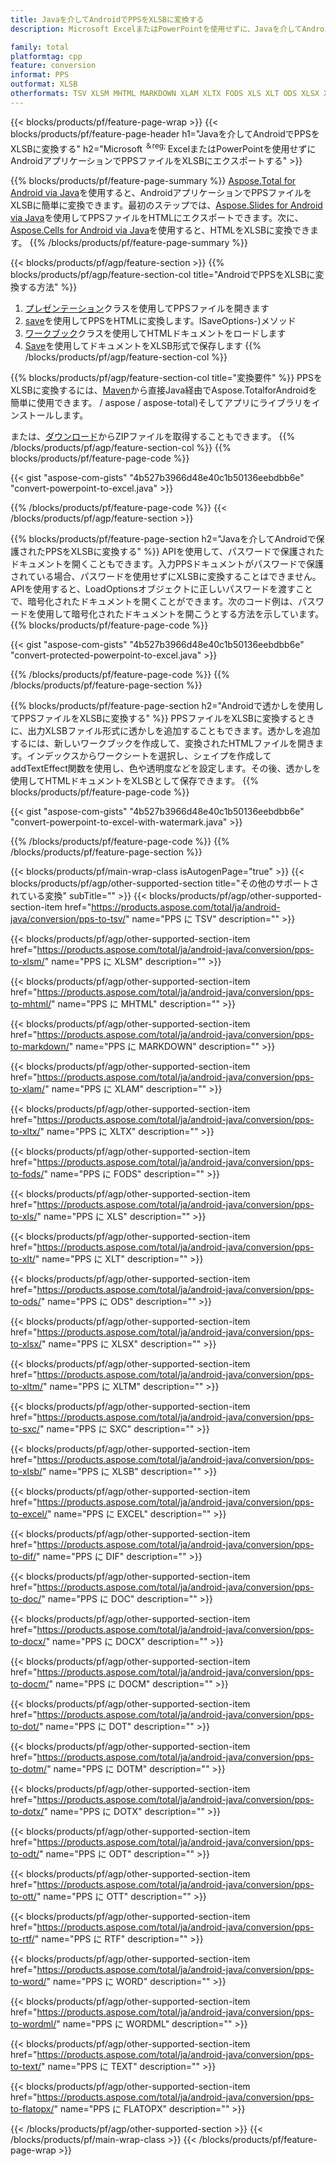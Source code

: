 ```yaml
---
title: Javaを介してAndroidでPPSをXLSBに変換する
description: Microsoft ExcelまたはPowerPointを使用せずに、Javaを介してAndroidでPPSをXLSBに変換する

family: total
platformtag: cpp
feature: conversion
informat: PPS
outformat: XLSB
otherformats: TSV XLSM MHTML MARKDOWN XLAM XLTX FODS XLS XLT ODS XLSX XLTM SXC CSV EXCEL DIF DOC DOCX DOCM DOT DOTM DOTX ODT OTT RTF WORD WORDML TEXT FLATOPX
---
```

{{< blocks/products/pf/feature-page-wrap >}}
{{< blocks/products/pf/feature-page-header h1="Javaを介してAndroidでPPSをXLSBに変換する" h2="Microsoft <sup>＆reg; </sup>ExcelまたはPowerPointを使用せずにAndroidアプリケーションでPPSファイルをXLSBにエクスポートする" >}}

{{% blocks/products/pf/feature-page-summary %}}
[Aspose.Total for Android via Java](https://products.aspose.com/total/android-java/)を使用すると、AndroidアプリケーションでPPSファイルをXLSBに簡単に変換できます。最初のステップでは、[Aspose.Slides for Android via Java](https://products.aspose.com/slides/android-java/)を使用してPPSファイルをHTMLにエクスポートできます。次に、[Aspose.Cells for Android via Java](https://products.aspose.com/cells/android-java/)を使用すると、HTMLをXLSBに変換できます。 
{{% /blocks/products/pf/feature-page-summary  %}}

{{< blocks/products/pf/agp/feature-section >}}
{{% blocks/products/pf/agp/feature-section-col title="AndroidでPPSをXLSBに変換する方法" %}}
1. [プレゼンテーション](https://reference.aspose.com/slides/java/com.aspose.slides/Presentation)クラスを使用してPPSファイルを開きます
2. [save](https://reference.aspose.com/slides/java/com.aspose.slides/Presentation#save-java.lang.String-int-com.aspose.slides)を使用してPPSをHTMLに変換します。ISaveOptions-)メソッド
3. [ワークブック](https://reference.aspose.com/cells/java/com.aspose.cells/Workbook)クラスを使用してHTMLドキュメントをロードします
4. [Save](https://reference.aspose.com/cells/java/com.aspose.cells/)を使用してドキュメントをXLSB形式で保存します
{{% /blocks/products/pf/agp/feature-section-col %}}

{{% blocks/products/pf/agp/feature-section-col title="変換要件" %}}
PPSをXLSBに変換するには、[Maven](https://repository.aspose.com/webapp/#/artifacts/browse/tree/General/repo/com)から直接Java経由でAspose.TotalforAndroidを簡単に使用できます。 / aspose / aspose-total)そしてアプリにライブラリをインストールします。

または、[ダウンロード](https://downloads.aspose.com/total/androidjava)からZIPファイルを取得することもできます。
{{% /blocks/products/pf/agp/feature-section-col %}}
{{% blocks/products/pf/feature-page-code %}}

{{< gist "aspose-com-gists" "4b527b3966d48e40c1b50136eebdbb6e" "convert-powerpoint-to-excel.java" >}}



{{% /blocks/products/pf/feature-page-code %}}
{{< /blocks/products/pf/agp/feature-section >}}

{{% blocks/products/pf/feature-page-section  h2="Javaを介してAndroidで保護されたPPSをXLSBに変換する" %}}
APIを使用して、パスワードで保護されたドキュメントを開くこともできます。入力PPSドキュメントがパスワードで保護されている場合、パスワードを使用せずにXLSBに変換することはできません。 APIを使用すると、LoadOptionsオブジェクトに正しいパスワードを渡すことで、暗号化されたドキュメントを開くことができます。次のコード例は、パスワードを使用して暗号化されたドキュメントを開こうとする方法を示しています。
{{% blocks/products/pf/feature-page-code %}}

{{< gist "aspose-com-gists" "4b527b3966d48e40c1b50136eebdbb6e" "convert-protected-powerpoint-to-excel.java" >}}

{{% /blocks/products/pf/feature-page-code  %}}
{{% /blocks/products/pf/feature-page-section %}}

{{% blocks/products/pf/feature-page-section  h2="Androidで透かしを使用してPPSファイルをXLSBに変換する" %}}
PPSファイルをXLSBに変換するときに、出力XLSBファイル形式に透かしを追加することもできます。透かしを追加するには、新しいワークブックを作成して、変換されたHTMLファイルを開きます。インデックスからワークシートを選択し、シェイプを作成してaddTextEffect関数を使用し、色や透明度などを設定します。その後、透かしを使用してHTMLドキュメントをXLSBとして保存できます。
{{% blocks/products/pf/feature-page-code %}}

{{< gist "aspose-com-gists" "4b527b3966d48e40c1b50136eebdbb6e" "convert-powerpoint-to-excel-with-watermark.java" >}}

{{% /blocks/products/pf/feature-page-code  %}}
{{% /blocks/products/pf/feature-page-section %}}

{{< blocks/products/pf/main-wrap-class isAutogenPage="true" >}}
{{< blocks/products/pf/agp/other-supported-section title="その他のサポートされている変換" subTitle="" >}}
{{< blocks/products/pf/agp/other-supported-section-item href="https://products.aspose.com/total/ja/android-java/conversion/pps-to-tsv/" name="PPS に TSV" description="" >}}

{{< blocks/products/pf/agp/other-supported-section-item href="https://products.aspose.com/total/ja/android-java/conversion/pps-to-xlsm/" name="PPS に XLSM" description="" >}}

{{< blocks/products/pf/agp/other-supported-section-item href="https://products.aspose.com/total/ja/android-java/conversion/pps-to-mhtml/" name="PPS に MHTML" description="" >}}

{{< blocks/products/pf/agp/other-supported-section-item href="https://products.aspose.com/total/ja/android-java/conversion/pps-to-markdown/" name="PPS に MARKDOWN" description="" >}}

{{< blocks/products/pf/agp/other-supported-section-item href="https://products.aspose.com/total/ja/android-java/conversion/pps-to-xlam/" name="PPS に XLAM" description="" >}}

{{< blocks/products/pf/agp/other-supported-section-item href="https://products.aspose.com/total/ja/android-java/conversion/pps-to-xltx/" name="PPS に XLTX" description="" >}}

{{< blocks/products/pf/agp/other-supported-section-item href="https://products.aspose.com/total/ja/android-java/conversion/pps-to-fods/" name="PPS に FODS" description="" >}}

{{< blocks/products/pf/agp/other-supported-section-item href="https://products.aspose.com/total/ja/android-java/conversion/pps-to-xls/" name="PPS に XLS" description="" >}}

{{< blocks/products/pf/agp/other-supported-section-item href="https://products.aspose.com/total/ja/android-java/conversion/pps-to-xlt/" name="PPS に XLT" description="" >}}

{{< blocks/products/pf/agp/other-supported-section-item href="https://products.aspose.com/total/ja/android-java/conversion/pps-to-ods/" name="PPS に ODS" description="" >}}

{{< blocks/products/pf/agp/other-supported-section-item href="https://products.aspose.com/total/ja/android-java/conversion/pps-to-xlsx/" name="PPS に XLSX" description="" >}}

{{< blocks/products/pf/agp/other-supported-section-item href="https://products.aspose.com/total/ja/android-java/conversion/pps-to-xltm/" name="PPS に XLTM" description="" >}}

{{< blocks/products/pf/agp/other-supported-section-item href="https://products.aspose.com/total/ja/android-java/conversion/pps-to-sxc/" name="PPS に SXC" description="" >}}

{{< blocks/products/pf/agp/other-supported-section-item href="https://products.aspose.com/total/ja/android-java/conversion/pps-to-xlsb/" name="PPS に XLSB" description="" >}}

{{< blocks/products/pf/agp/other-supported-section-item href="https://products.aspose.com/total/ja/android-java/conversion/pps-to-excel/" name="PPS に EXCEL" description="" >}}

{{< blocks/products/pf/agp/other-supported-section-item href="https://products.aspose.com/total/ja/android-java/conversion/pps-to-dif/" name="PPS に DIF" description="" >}}

{{< blocks/products/pf/agp/other-supported-section-item href="https://products.aspose.com/total/ja/android-java/conversion/pps-to-doc/" name="PPS に DOC" description="" >}}

{{< blocks/products/pf/agp/other-supported-section-item href="https://products.aspose.com/total/ja/android-java/conversion/pps-to-docx/" name="PPS に DOCX" description="" >}}

{{< blocks/products/pf/agp/other-supported-section-item href="https://products.aspose.com/total/ja/android-java/conversion/pps-to-docm/" name="PPS に DOCM" description="" >}}

{{< blocks/products/pf/agp/other-supported-section-item href="https://products.aspose.com/total/ja/android-java/conversion/pps-to-dot/" name="PPS に DOT" description="" >}}

{{< blocks/products/pf/agp/other-supported-section-item href="https://products.aspose.com/total/ja/android-java/conversion/pps-to-dotm/" name="PPS に DOTM" description="" >}}

{{< blocks/products/pf/agp/other-supported-section-item href="https://products.aspose.com/total/ja/android-java/conversion/pps-to-dotx/" name="PPS に DOTX" description="" >}}

{{< blocks/products/pf/agp/other-supported-section-item href="https://products.aspose.com/total/ja/android-java/conversion/pps-to-odt/" name="PPS に ODT" description="" >}}

{{< blocks/products/pf/agp/other-supported-section-item href="https://products.aspose.com/total/ja/android-java/conversion/pps-to-ott/" name="PPS に OTT" description="" >}}

{{< blocks/products/pf/agp/other-supported-section-item href="https://products.aspose.com/total/ja/android-java/conversion/pps-to-rtf/" name="PPS に RTF" description="" >}}

{{< blocks/products/pf/agp/other-supported-section-item href="https://products.aspose.com/total/ja/android-java/conversion/pps-to-word/" name="PPS に WORD" description="" >}}

{{< blocks/products/pf/agp/other-supported-section-item href="https://products.aspose.com/total/ja/android-java/conversion/pps-to-wordml/" name="PPS に WORDML" description="" >}}

{{< blocks/products/pf/agp/other-supported-section-item href="https://products.aspose.com/total/ja/android-java/conversion/pps-to-text/" name="PPS に TEXT" description="" >}}

{{< blocks/products/pf/agp/other-supported-section-item href="https://products.aspose.com/total/ja/android-java/conversion/pps-to-flatopx/" name="PPS に FLATOPX" description="" >}}


{{< /blocks/products/pf/agp/other-supported-section >}}
{{< /blocks/products/pf/main-wrap-class >}}
{{< /blocks/products/pf/feature-page-wrap >}}